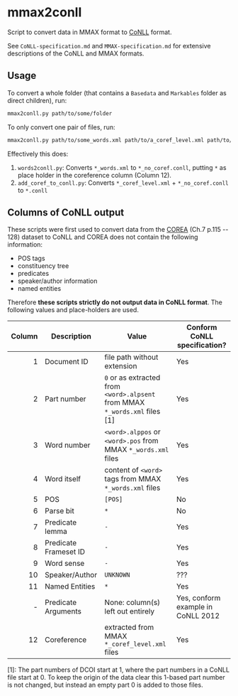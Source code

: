 # mmax2conll
Script to convert data in MMAX format to [CoNLL][] format.

See `CoNLL-specification.md` and `MMAX-specification.md` for extensive descriptions of the CoNLL and MMAX formats.


## Usage

To convert a whole folder (that contains a `Basedata` and `Markables` folder as direct children), run:

```sh
mmax2conll.py path/to/some/folder
```

To only convert one pair of files, run:
```sh
mmax2conll.py path/to/some_words.xml path/to/a_coref_level.xml path/to/output.conll
```

Effectively this does:

 1. `words2conll.py`: Converts `*_words.xml` to `*_no_coref.conll`, putting `*` as place holder in the coreference column (Column 12).
 2. `add_coref_to_conll.py`: Converts `*_coref_level.xml` + `*_no_coref.conll` to `*.conll`



## Columns of CoNLL output
These scripts were first used to convert data from the [COREA][] (Ch.7 p.115 -- 128) dataset to CoNLL and
COREA does not contain the following information:

 - POS tags
 - constituency tree
 - predicates
 - speaker/author information
 - named entities

Therefore **these scripts strictly do not output data in CoNLL format**.
The following values and place-holders are used.

Column  | Description           | Value                                                                         | Conform CoNLL specification?
---:    | ---                   | ---                                                                           | ---
      1 | Document ID           | file path without extension                                                   | Yes
      2 | Part number           | `0` or as extracted from `<word>.alpsent` from MMAX `*_words.xml` files \[1\] | Yes
      3 | Word number           | `<word>.alppos` or `<word>.pos` from MMAX `*_words.xml` files                 | Yes
      4 | Word itself           | content of `<word>` tags from MMAX `*_words.xml` files                        | Yes
      5 | POS                   | `[POS]`                                                                       | No
      6 | Parse bit             | `*`                                                                           | No
      7 | Predicate lemma       | `-`                                                                           | Yes
      8 | Predicate Frameset ID | `-`                                                                           | Yes
      9 | Word sense            | `-`                                                                           | Yes
     10 | Speaker/Author        | `UNKNOWN`                                                                     | ???
     11 | Named Entities        | `*`                                                                           | Yes
      - | Predicate Arguments   | None: column(s) left out entirely                                             | Yes, conform example in CoNLL 2012
     12 | Coreference           | extracted from MMAX `*_coref_level.xml` files                                 | Yes

\[1\]:
    The part numbers of DCOI start at 1, where the part numbers in a CoNLL file start at 0.
    To keep the origin of the data clear this 1-based part number is not changed,
    but instead an empty part 0 is added to those files.

[COREA]: https://link.springer.com/book/10.1007/978-3-642-30910-6
[CoNLL]: http://conll.cemantix.org/2012/data.html
